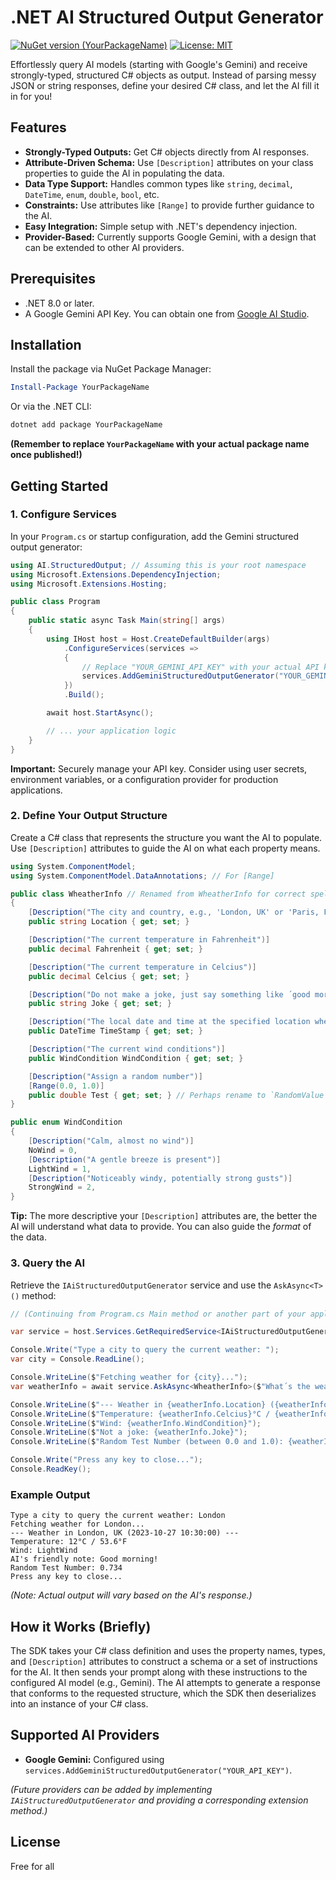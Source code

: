 # .NET AI Structured Output Generator

[![NuGet version (YourPackageName)](https://img.shields.io/nuget/v/AI.StructuredOutput.svg?style=flat-square)](https://www.nuget.org/packages/AI.StructuredOutput/)
[![License: MIT](https://img.shields.io/badge/License-MIT-yellow.svg)](https://opensource.org/licenses/MIT) <!-- Choose your license -->

Effortlessly query AI models (starting with Google's Gemini) and receive strongly-typed, structured C# objects as output. Instead of parsing messy JSON or string responses, define your desired C# class, and let the AI fill it in for you!

## Features

*   **Strongly-Typed Outputs:** Get C# objects directly from AI responses.
*   **Attribute-Driven Schema:** Use `[Description]` attributes on your class properties to guide the AI in populating the data.
*   **Data Type Support:** Handles common types like `string`, `decimal`, `DateTime`, `enum`, `double`, `bool`, etc.
*   **Constraints:** Use attributes like `[Range]` to provide further guidance to the AI.
*   **Easy Integration:** Simple setup with .NET's dependency injection.
*   **Provider-Based:** Currently supports Google Gemini, with a design that can be extended to other AI providers.

## Prerequisites

*   .NET 8.0 or later.
*   A Google Gemini API Key. You can obtain one from [Google AI Studio](https://aistudio.google.com/app/apikey).

## Installation

Install the package via NuGet Package Manager:

```powershell
Install-Package YourPackageName
```

Or via the .NET CLI:

```bash
dotnet add package YourPackageName
```

**(Remember to replace `YourPackageName` with your actual package name once published!)**

## Getting Started

### 1. Configure Services

In your `Program.cs` or startup configuration, add the Gemini structured output generator:

```csharp
using AI.StructuredOutput; // Assuming this is your root namespace
using Microsoft.Extensions.DependencyInjection;
using Microsoft.Extensions.Hosting;

public class Program
{
    public static async Task Main(string[] args)
    {
        using IHost host = Host.CreateDefaultBuilder(args)
            .ConfigureServices(services =>
            {
                // Replace "YOUR_GEMINI_API_KEY" with your actual API key
                services.AddGeminiStructuredOutputGenerator("YOUR_GEMINI_API_KEY");
            })
            .Build();

        await host.StartAsync();

        // ... your application logic
    }
}
```
**Important:** Securely manage your API key. Consider using user secrets, environment variables, or a configuration provider for production applications.

### 2. Define Your Output Structure

Create a C# class that represents the structure you want the AI to populate. Use `[Description]` attributes to guide the AI on what each property means.

```csharp
using System.ComponentModel;
using System.ComponentModel.DataAnnotations; // For [Range]

public class WheatherInfo // Renamed from WheatherInfo for correct spelling
{
    [Description("The city and country, e.g., 'London, UK' or 'Paris, France'")]
    public string Location { get; set; }

    [Description("The current temperature in Fahrenheit")]
    public decimal Fahrenheit { get; set; }

    [Description("The current temperature in Celcius")]
    public decimal Celcius { get; set; }

    [Description("Do not make a joke, just say something like ´good morning´")] 
    public string Joke { get; set; }

    [Description("The local date and time at the specified location when these weather conditions were recorded")]
    public DateTime TimeStamp { get; set; }

    [Description("The current wind conditions")]
    public WindCondition WindCondition { get; set; }

    [Description("Assign a random number")]
    [Range(0.0, 1.0)]
    public double Test { get; set; } // Perhaps rename to `RandomValue` for clarity
}

public enum WindCondition
{
    [Description("Calm, almost no wind")]
    NoWind = 0,
    [Description("A gentle breeze is present")]
    LightWind = 1,
    [Description("Noticeably windy, potentially strong gusts")]
    StrongWind = 2,
}
```
**Tip:** The more descriptive your `[Description]` attributes are, the better the AI will understand what data to provide. You can also guide the *format* of the data.

### 3. Query the AI

Retrieve the `IAiStructuredOutputGenerator` service and use the `AskAsync<T>()` method:

```csharp
// (Continuing from Program.cs Main method or another part of your application)

var service = host.Services.GetRequiredService<IAiStructuredOutputGenerator>();

Console.Write("Type a city to query the current weather: ");
var city = Console.ReadLine();

Console.WriteLine($"Fetching weather for {city}...");
var weatherInfo = await service.AskAsync<WheatherInfo>($"What´s the weather like in {city}?");

Console.WriteLine($"--- Weather in {weatherInfo.Location} ({weatherInfo.TimeStamp}) ---");
Console.WriteLine($"Temperature: {weatherInfo.Celcius}°C / {weatherInfo.Fahrenheit}°F");
Console.WriteLine($"Wind: {weatherInfo.WindCondition}");
Console.WriteLine($"Not a joke: {weatherInfo.Joke}");
Console.WriteLine($"Random Test Number (between 0.0 and 1.0): {weatherInfo.Test}");

Console.Write("Press any key to close...");
Console.ReadKey();
```

### Example Output

```
Type a city to query the current weather: London
Fetching weather for London...
--- Weather in London, UK (2023-10-27 10:30:00) ---
Temperature: 12°C / 53.6°F
Wind: LightWind
AI's friendly note: Good morning!
Random Test Number: 0.734
Press any key to close...
```
*(Note: Actual output will vary based on the AI's response.)*

## How it Works (Briefly)

The SDK takes your C# class definition and uses the property names, types, and `[Description]` attributes to construct a schema or a set of instructions for the AI. It then sends your prompt along with these instructions to the configured AI model (e.g., Gemini). The AI attempts to generate a response that conforms to the requested structure, which the SDK then deserializes into an instance of your C# class.

## Supported AI Providers

*   **Google Gemini:** Configured using `services.AddGeminiStructuredOutputGenerator("YOUR_API_KEY")`.

*(Future providers can be added by implementing `IAiStructuredOutputGenerator` and providing a corresponding extension method.)*

## License

Free for all
